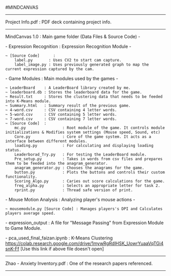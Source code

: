 #MINDCANVAS

--------------------------------------------------------------------------------------------------------------------

Project Info.pdf : PDF deck containing project info.

--------------------------------------------------------------------------------------------------------------------

MindCanvas 1.0 : Main game folder (Data Files & Source Code) -

  \- Expression Recognition  : Expression Recognition Module -
  
	~ [Source Code]      :
		label.py       : Uses CV2 to start cam capture.
		label_image.py : Uses previously generated graph to map the current expression captured by the cam.

  \- Game Modules            : Main modules used by the games -
  
	~ LeaderBoard    : A LeaderBoard library created by me.
	~ leaderboard.db : Stores the leaderboard data for the game.
	~ Result.txt     : Stores the clustering data that needs to be feeded into K-Means module.
	~ Summary.html   : Summary result of the previous game.
	~ 4-word.csv     : CSV containing 4 letter words.
	~ 5-word.csv     : CSV containing 5 letter words.
	~ 7-word.csv     : CSV containing 7 letter words.
	~ [Source Code]  :
		mc.py                : Root module of the game. It controls module initializations & Modifies system settings (Mouse speed, Sound, etc)
		Core.py              : Core of the game system. It acts as a interface between different modules.
		loading.py           : For calculating and displaying loading status.
		Leaderborad_Try.py   : For testing the LeaderBoard module.
		Pre_setup.py         : Takes in words from csv files and prepares them to be feeded into the anagram_generator.
		anagram_generator.py : Chooses the anagrams for the game.
		button.py            : Plots the buttons and controls their custom functionality.
		Scoring_Algo.py      : Caries out score calculations for the game.
		freq_alpha.py        : Selects an appropriate letter for task 2.
		rprint.py            : Thread safe version of print.

  \- Mouse Motion Analysis   : Analyzing player's mouse actions - 
  
	~ mousemodule.py [Source Code] : Manages players's DPI and Calculates players average speed.

  \- expression_output       : A file for "Message Passing" from Expression Module to Game Module.

  \- pca_used_final_faizan.ipynb : K-Means Clustering
  https://colab.research.google.com/drive/1mywRgRdlHSK_UowrYuaaVqTGi4snK-Ff [Use this link if above file doesn't open]

--------------------------------------------------------------------------------------------------------------------

Zhao - Anxiety Inventory.pdf : One of the research papers referenced.

--------------------------------------------------------------------------------------------------------------------
